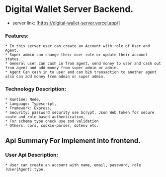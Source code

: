 # Digital Wallet Server Backend.

- server link: [https://digital-wallet-server.vercel.app/]

### Features:

    * In this server user can create an Account with role of User and Agent.
    * Super admin can change their user role or update their account status.
    * General user can cash in from agent, send money to user and cash out from agent and add money from super admin or admin.
    * Agent Can cash in to user and can b2b transaction to another agent also can add money from admin or super admin.

### Technology Description:

    * Runtime: Node,
    * Language: Typescript,
    * Framework: Express,
    * Security: password security use bcrypt, Json Web token for secure route and role based authentication,
    * For schema type check use zod validation
    * Others: cors, cookie-parser, dotenv etc.

## Api Summary For Implement into frontend.

### User Api Description:

    * User can create an account with name, email, password, role (User|Agent) type.
